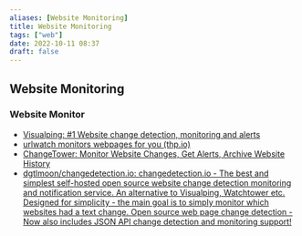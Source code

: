 ```yaml
---
aliases: [Website Monitoring]
title: Website Monitoring
tags: ["web"]
date: 2022-10-11 08:37
draft: false
---
```


## Website Monitoring

### Website Monitor

- [Visualping: #1 Website change detection, monitoring and alerts](https://visualping.io/)
- [urlwatch monitors webpages for you (thp.io)](https://thp.io/2008/urlwatch/)
- [ChangeTower: Monitor Website Changes, Get Alerts, Archive Website History](https://changetower.com/)
- [dgtlmoon/changedetection.io: changedetection.io - The best and simplest self-hosted open source website change detection monitoring and notification service. An alternative to Visualping, Watchtower etc. Designed for simplicity - the main goal is to simply monitor which websites had a text change. Open source web page change detection - Now also includes JSON API change detection and monitoring support!](https://github.com/dgtlmoon/changedetection.io)
